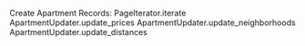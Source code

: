 Create Apartment Records: 
PageIterator.iterate
ApartmentUpdater.update_prices
ApartmentUpdater.update_neighborhoods
ApartmentUpdater.update_distances